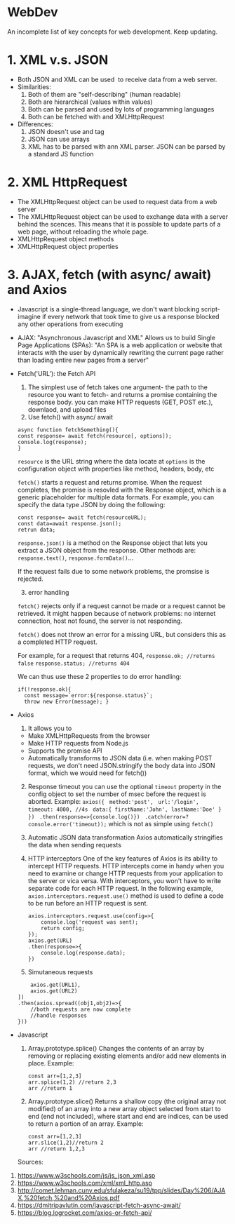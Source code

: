 # WebDev

An incomplete list of key concepts for web development. Keep updating.

# 1. XML v.s. JSON

- Both JSON and XML can be used  to receive data from a web server.
- Similarities:
  1. Both of them are "self-describing" (human readable)
  2. Both are hierarchical (values within values)
  3. Both can be parsed and used by lots of programming languages
  4. Both can be fetched with and XMLHttpRequest
- Differences:
  1. JSON doesn't use and tag
  2. JSON can use arrays
  3. XML has to be parsed with ann XML parser. JSON can be parsed by a standard JS function

# 2. XML HttpRequest

- The XMLHttpRequest object can be used to request data from a web server
- The XMLHttpRequest object can be used to exchange data with a server behind the scences. This means that it is possible to update parts of a web page, without reloading the whole page.
- XMLHttpRequest object methods
- XMLHttpRequest object properties

# 3. AJAX, fetch (with async/ await) and Axios

- Javascript is a single-thread language, we don't want blocking script- imagine if every network that took time to give us a response blocked any other operations from executing

- AJAX: "Asynchronous Javascript and XML"
  Allows us to build Single Page Applications (SPAs): "An SPA is a web application or website that interacts with the user by dynamically rewriting the current page rather than loading entire new pages from a server"

- Fetch('URL'): the Fetch API

  1.  The simplest use of fetch takes one argument- the path to the resource you want to fetch- and returns a promise containing the response body. you can make HTTP requests (GET, POST etc.), downlaod, and upload files
  2.  Use fetch() with async/ await

  ```
  async function fetchSomething(){ 
  const response= await fetch(resource[, options]); 
  console.log(response); 
  }
  ```

  `resource` is the URL string where the data locate at
  `options` is the configuration object with properties like method, headers, body, etc

  `fetch()` starts a request and returns promise. When the request completes, the promise is resovled with the Response object, which is a generic placeholder for multiple data formats. For example, you can specify the data type JSON by doing the following:

  ```
  const response= await fetch(resourceURL); 
  const data=await response.json(); 
  retrun data;
  ```

  `response.json()` is a method on the Response object that lets you extract a JSON object from the response. Other methods are: `response.text()`, `response.formData()`...

  If the request fails due to some network problems, the promsise is rejected.

  3. error handling

  `fetch()` rejects only if a request cannot be made or a request cannot be retrieved. It might happen because of network problems: no internet connection, host not found, the server is not responding.

  `fetch()` does not throw an error for a missing URL, but considers this as a completed HTTP request.

  For example, for a request that returns 404,
  `response.ok; //returns false`
  `response.status; //returns 404`

  We can thus use these 2 properties to do error handling:

  ```
  if(!response.ok){ 
    const message=`error:${response.status}`; 
    throw new Error(message); }
   ```

- Axios

  1. It allows you to

  - Make XMLHttpRequests from the browser
  - Make HTTP requests from Node.js
  - Supports the promise API
  - Automatically transforms to JSON data (i.e. when making POST requests, we don't need JSON.stringify the body data into JSON format, which we would need for fetch())

  2. Response timeout
     you can use the optional `timeout` property in the config object to set the number of msec before the request is aborted. Example:
     `axios({ `
      `method:'post', `
      `url:'/login', `
      `timeout: 4000, //4s `
      `data:{ firstName:'John', lastName:'Doe' } }) `
      `.then(response=>{console.log()}) `
      `.catch(error=?console.error('timeout));`
     which is not as simple using `fetch()`

  3. Automatic JSON data transformation
     Axios automatically stringifies the data when sending requests

  4. HTTP interceptors
     One of the key features of Axios is its ability to intercept HTTP requests. HTTP intercepts come in handy when you need to examine or change HTTP requests from your application to the server or vica versa. With interceptors, you won't have to write separate code for each HTTP request. In the following example, `axios.interceptors.request.use()` method is used to define a code to be run before an HTTP request is sent.
     ```
     axios.interceptors.request.use(config=>{
         console.log('request was sent);
         return config;
     });
     axios.get(URL)
     .then(response=>{
         console.log(response.data);
     })
     ```
  5. Simutaneous requests

  ```axios.all([
      axios.get(URL1),
      axios.get(URL2)
  ])
  .then(axios.spread((obj1,obj2)=>{
      //both requests are now complete
      //handle responses
  }))
  ```
  
- Javascript
  
  1. Array.prototype.splice()
      Changes the contents of an array by removing or replacing existing elements and/or add new elements in place. Example:
      ```
      const arr=[1,2,3]
      arr.splice(1,2) //return 2,3
      arr //return 1
      ```
  2. Array.prototype.slice()
      Returns a shallow copy (the original array not modified) of an array into a new array object selected from start to end (end not included), where start and end are indices, can be used to return a portion of an array. Example:
      ```
      const arr=[1,2,3]
      arr.slice(1,2)//return 2
      arr //return 1,2,3
      ```
      
  Sources:

1. https://www.w3schools.com/js/js_json_xml.asp
2. https://www.w3schools.com/xml/xml_http.asp
3. http://comet.lehman.cuny.edu/sfulakeza/su19/tpp/slides/Day%206/AJAX,%20fetch,%20and%20Axios.pdf
4. https://dmitripavlutin.com/javascript-fetch-async-await/
5. https://blog.logrocket.com/axios-or-fetch-api/
